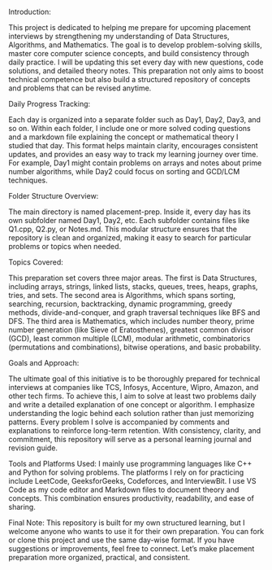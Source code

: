 Introduction:


This project is dedicated to helping me prepare for upcoming placement interviews by strengthening my understanding of Data Structures, Algorithms, and Mathematics. The goal is to develop problem-solving skills, master core computer science concepts, and build consistency through daily practice. I will be updating this set every day with new questions, code solutions, and detailed theory notes. This preparation not only aims to boost technical competence but also build a structured repository of concepts and problems that can be revised anytime.

Daily Progress Tracking:


Each day is organized into a separate folder such as Day1, Day2, Day3, and so on. Within each folder, I include one or more solved coding questions and a markdown file explaining the concept or mathematical theory I studied that day. This format helps maintain clarity, encourages consistent updates, and provides an easy way to track my learning journey over time. For example, Day1 might contain problems on arrays and notes about prime number algorithms, while Day2 could focus on sorting and GCD/LCM techniques.

Folder Structure Overview:


The main directory is named placement-prep. Inside it, every day has its own subfolder named Day1, Day2, etc. Each subfolder contains files like Q1.cpp, Q2.py, or Notes.md. This modular structure ensures that the repository is clean and organized, making it easy to search for particular problems or topics when needed.

Topics Covered:


This preparation set covers three major areas. The first is Data Structures, including arrays, strings, linked lists, stacks, queues, trees, heaps, graphs, tries, and sets. The second area is Algorithms, which spans sorting, searching, recursion, backtracking, dynamic programming, greedy methods, divide-and-conquer, and graph traversal techniques like BFS and DFS. The third area is Mathematics, which includes number theory, prime number generation (like Sieve of Eratosthenes), greatest common divisor (GCD), least common multiple (LCM), modular arithmetic, combinatorics (permutations and combinations), bitwise operations, and basic probability.

Goals and Approach:


The ultimate goal of this initiative is to be thoroughly prepared for technical interviews at companies like TCS, Infosys, Accenture, Wipro, Amazon, and other tech firms. To achieve this, I aim to solve at least two problems daily and write a detailed explanation of one concept or algorithm. I emphasize understanding the logic behind each solution rather than just memorizing patterns. Every problem I solve is accompanied by comments and explanations to reinforce long-term retention. With consistency, clarity, and commitment, this repository will serve as a personal learning journal and revision guide.

Tools and Platforms Used:
I mainly use programming languages like C++ and Python for solving problems. The platforms I rely on for practicing include LeetCode, GeeksforGeeks, Codeforces, and InterviewBit. I use VS Code as my code editor and Markdown files to document theory and concepts. This combination ensures productivity, readability, and ease of sharing.

Final Note:
This repository is built for my own structured learning, but I welcome anyone who wants to use it for their own preparation. You can fork or clone this project and use the same day-wise format. If you have suggestions or improvements, feel free to connect. Let’s make placement preparation more organized, practical, and consistent.
